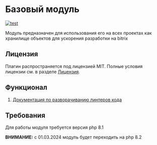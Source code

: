 # Базовый модуль

[![test](https://github.com/Akrid782/iny.core/actions/workflows/test.yml/badge.svg)](
https://github.com/Akrid782/iny.core/actions/workflows/test.yml)

Модуль предназначен для использования его на всех проектах как хранилище объектов для ускорения разработки на bitrix

## Лицензия

Плагин распространяется под лицензией MIT.
Полные условия лицензии см. в разделе [Лицензия](LICENCE.md).

## Функционал

1. [Документация по разворачиванию линтеров кода](./docs/lint/README.md)

## Требования

Для работы модуля требуется версия php 8.1

**ВНИМАНИЕ:** с 01.03.2024 модуль будет переходить на php 8.2
